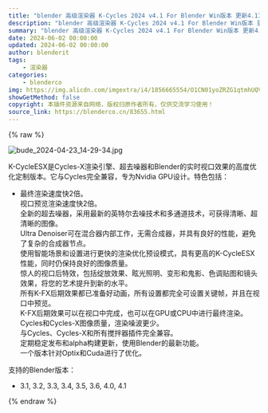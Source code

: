 ```yaml
---
title: "blender 高级渲染器 K-Cycles 2024 v4.1 For Blender Win版本 更新4.11"
description: "blender 高级渲染器 K-Cycles 2024 v4.1 For Blender Win版本 更新4.11"
summary: "blender 高级渲染器 K-Cycles 2024 v4.1 For Blender Win版本 更新4.11"
date: 2024-06-02 00:00:00
updated: 2024-06-02 00:00:00
author: blenderit
tags: 
    - 渲染器
categories:
    - blenderco
img: https://img.alicdn.com/imgextra/i4/1856665554/O1CN01yoZRZG1qtmhUQVRr6_!!1856665554.jpg
showGetMethod: false
copyright: 本插件资源来自网络，版权归原作者所有，仅供交流学习使用！
source_link: https://blenderco.cn/83655.html
---
```


{% raw %}
<p><img class="aligncenter" src="https://img.alicdn.com/imgextra/i4/1856665554/O1CN01yoZRZG1qtmhUQVRr6_!!1856665554.jpg" alt="bude_2024-04-23_14-29-34.jpg"></p><p>K-CycleESX是Cycles-X渲染引擎、超去噪器和Blender的实时视口效果的高度优化定制版本。它与Cycles完全兼容，专为Nvidia GPU设计。特色包括：</p><ul>
<li>最终渲染速度快2倍。<br>
视口预览渲染速度快2倍。<br>
全新的超去噪器，采用最新的英特尔去噪技术和多通道技术，可获得清晰、超清晰的图像。<br>
Ultra Denoiser可在混合器内部工作，无需合成器，并具有良好的性能，避免了复杂的合成器节点。<br>
使用智能场景和设置进行更快的渲染优化预设模式，具有更高的K-CycleESX性能，同时仍保持良好的图像质量。<br>
惊人的视口后特效，包括绽放效果、眩光照明、变形和鬼影、色调贴图和镜头效果，将您的艺术提升到新的水平。<br>
所有K-FX后期效果都已准备好动画，所有设置都完全可设置关键帧，并且在视口中预览。<br>
K-FX后期效果可以在视口中完成，也可以在GPU或CPU中进行最终渲染。<br>
Cycles和Cycles-X图像质量，渲染噪波更少。<br>
与Cycles、Cycles-X和所有搅拌器插件完全兼容。<br>
定期稳定发布和alpha构建更新，使用Blender的最新功能。<br>
一个版本针对Optix和Cuda进行了优化。</li>
</ul><p>支持的Blender版本：</p><ul>
<li>3.1, 3.2, 3.3, 3.4, 3.5, 3.6, 4.0, 4.1</li>
</ul>
<div style="display: none">blenderco</div>
{% endraw %}